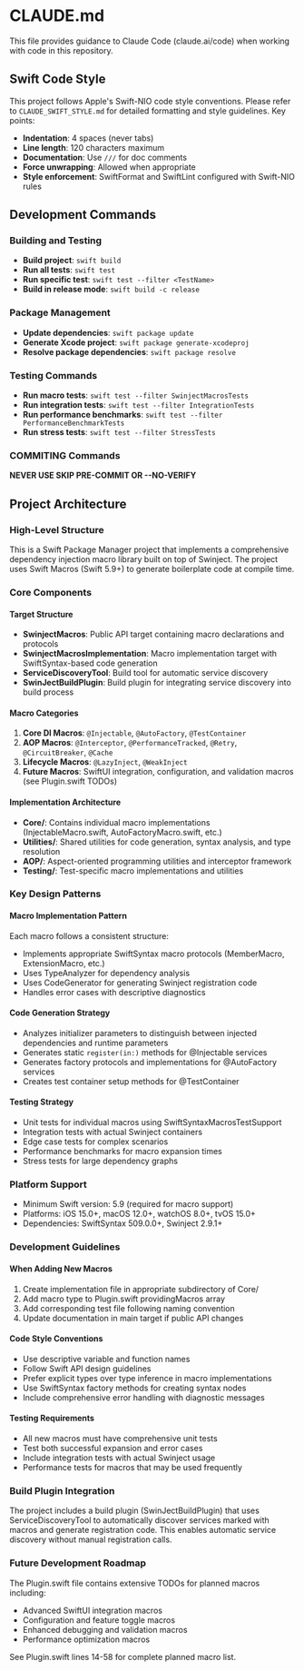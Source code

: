 # CLAUDE.md

This file provides guidance to Claude Code (claude.ai/code) when working with code in this repository.

## Swift Code Style

This project follows Apple's Swift-NIO code style conventions. Please refer to `CLAUDE_SWIFT_STYLE.md` for detailed formatting and style guidelines. Key points:

- **Indentation**: 4 spaces (never tabs)
- **Line length**: 120 characters maximum
- **Documentation**: Use `///` for doc comments
- **Force unwrapping**: Allowed when appropriate
- **Style enforcement**: SwiftFormat and SwiftLint configured with Swift-NIO rules

## Development Commands

### Building and Testing

- **Build project**: `swift build`
- **Run all tests**: `swift test`
- **Run specific test**: `swift test --filter <TestName>`
- **Build in release mode**: `swift build -c release`

### Package Management

- **Update dependencies**: `swift package update`
- **Generate Xcode project**: `swift package generate-xcodeproj`
- **Resolve package dependencies**: `swift package resolve`

### Testing Commands

- **Run macro tests**: `swift test --filter SwinjectMacrosTests`
- **Run integration tests**: `swift test --filter IntegrationTests`
- **Run performance benchmarks**: `swift test --filter PerformanceBenchmarkTests`
- **Run stress tests**: `swift test --filter StressTests`

### COMMITING Commands

**NEVER USE SKIP PRE-COMMIT OR --NO-VERIFY**

## Project Architecture

### High-Level Structure

This is a Swift Package Manager project that implements a comprehensive dependency injection macro library built on top of Swinject. The project uses Swift Macros (Swift 5.9+) to generate boilerplate code at compile time.

### Core Components

#### Target Structure

- **SwinjectMacros**: Public API target containing macro declarations and protocols
- **SwinjectMacrosImplementation**: Macro implementation target with SwiftSyntax-based code generation
- **ServiceDiscoveryTool**: Build tool for automatic service discovery
- **SwinJectBuildPlugin**: Build plugin for integrating service discovery into build process

#### Macro Categories

1. **Core DI Macros**: `@Injectable`, `@AutoFactory`, `@TestContainer`
1. **AOP Macros**: `@Interceptor`, `@PerformanceTracked`, `@Retry`, `@CircuitBreaker`, `@Cache`
1. **Lifecycle Macros**: `@LazyInject`, `@WeakInject`
1. **Future Macros**: SwiftUI integration, configuration, and validation macros (see Plugin.swift TODOs)

#### Implementation Architecture

- **Core/**: Contains individual macro implementations (InjectableMacro.swift, AutoFactoryMacro.swift, etc.)
- **Utilities/**: Shared utilities for code generation, syntax analysis, and type resolution
- **AOP/**: Aspect-oriented programming utilities and interceptor framework
- **Testing/**: Test-specific macro implementations and utilities

### Key Design Patterns

#### Macro Implementation Pattern

Each macro follows a consistent structure:

- Implements appropriate SwiftSyntax macro protocols (MemberMacro, ExtensionMacro, etc.)
- Uses TypeAnalyzer for dependency analysis
- Uses CodeGenerator for generating Swinject registration code
- Handles error cases with descriptive diagnostics

#### Code Generation Strategy

- Analyzes initializer parameters to distinguish between injected dependencies and runtime parameters
- Generates static `register(in:)` methods for @Injectable services
- Generates factory protocols and implementations for @AutoFactory services
- Creates test container setup methods for @TestContainer

#### Testing Strategy

- Unit tests for individual macros using SwiftSyntaxMacrosTestSupport
- Integration tests with actual Swinject containers
- Edge case tests for complex scenarios
- Performance benchmarks for macro expansion times
- Stress tests for large dependency graphs

### Platform Support

- Minimum Swift version: 5.9 (required for macro support)
- Platforms: iOS 15.0+, macOS 12.0+, watchOS 8.0+, tvOS 15.0+
- Dependencies: SwiftSyntax 509.0.0+, Swinject 2.9.1+

### Development Guidelines

#### When Adding New Macros

1. Create implementation file in appropriate subdirectory of Core/
1. Add macro type to Plugin.swift providingMacros array
1. Add corresponding test file following naming convention
1. Update documentation in main target if public API changes

#### Code Style Conventions

- Use descriptive variable and function names
- Follow Swift API design guidelines
- Prefer explicit types over type inference in macro implementations
- Use SwiftSyntax factory methods for creating syntax nodes
- Include comprehensive error handling with diagnostic messages

#### Testing Requirements

- All new macros must have comprehensive unit tests
- Test both successful expansion and error cases
- Include integration tests with actual Swinject usage
- Performance tests for macros that may be used frequently

### Build Plugin Integration

The project includes a build plugin (SwinJectBuildPlugin) that uses ServiceDiscoveryTool to automatically discover services marked with macros and generate registration code. This enables automatic service discovery without manual registration calls.

### Future Development Roadmap

The Plugin.swift file contains extensive TODOs for planned macros including:

- Advanced SwiftUI integration macros
- Configuration and feature toggle macros
- Enhanced debugging and validation macros
- Performance optimization macros

See Plugin.swift lines 14-58 for complete planned macro list.
